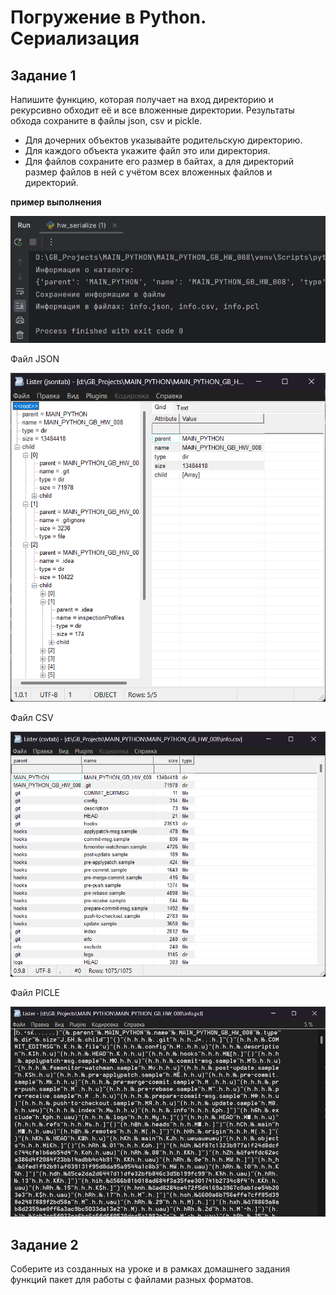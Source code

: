 # Погружение в Python. Сериализация

## Задание 1

Напишите функцию, которая получает на вход директорию и рекурсивно обходит её и все вложенные директории.
Результаты обхода сохраните в файлы json, csv и pickle.
- Для дочерних объектов указывайте родительскую директорию.
- Для каждого объекта укажите файл это или директория. 
- Для файлов сохраните его размер в байтах, а для директорий размер файлов в ней с учётом всех 
вложенных файлов и директорий.

**пример выполнения**

![img.png](img/img_1-01.png)

Файл JSON

![img.png](img/img_1-02.png)

Файл CSV

![img.png](img/img_1-03.png)

Файл PICLE

![img.png](img/img_1-04.png)

## Задание 2

Соберите из созданных на уроке и в рамках домашнего задания функций пакет для работы с файлами разных форматов.
